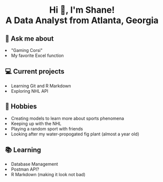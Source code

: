 <h1 align="center">
  Hi 👋, I'm Shane! <br> 
  A Data Analyst from Atlanta, Georgia
</h1>



## 💬 Ask me about
<li> "Gaming Corsi" </li>
<li> My favorite Excel function </li>

## 💻 Current projects
<li> Learning Git and R Markdown </li>
<li> Exploring NHL API </li>

## 📅 Hobbies
<li> Creating models to learn more about sports phenomena </li>
<li> Keeping up with the NHL </li>
<li> Playing a random sport with friends </li>
<li> Looking after my water-propogated fig plant (almost a year old) </li>

## 📚 Learning
<li> Database Management </li>
<li> Postman API? </li>
<li> R Markdown (making it look not bad) </li>
  

<!---
skarafanda/skarafanda is a ✨ special ✨ repository because its `README.md` (this file) appears on your GitHub profile.
You can click the Preview link to take a look at your changes.
--->
